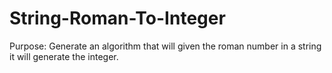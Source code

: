 # String-Roman-To-Integer
Purpose: Generate an algorithm that will given the roman number in a string it will generate the integer.
